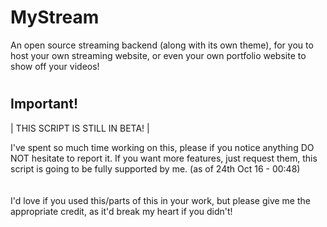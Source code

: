 # <h1>MyStream</h1>
An open source streaming backend (along with its own theme), for you to host your own streaming website, or even your own portfolio website to show off your videos!

# <h2>Important!</h2>
 | THIS SCRIPT IS STILL IN BETA! |

I've spent so much time working on this, please if you notice anything DO NOT hesitate
to report it. If you want more features, just request them, this script is going to be
fully supported by me. (as of 24th Oct 16 - 00:48)	
	<br><br>
I'd love if you used this/parts of this in your work, but please give me the appropriate
credit, as it'd break my heart if you didn't!

 
